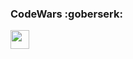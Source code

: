 ### CodeWars :goberserk: 
<img src="https://www.codewars.com/users/VladislavTihonov/badges/large" height="30"/>

